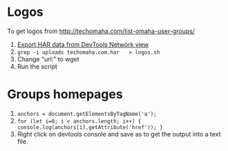
# Logos
To get logos from http://techomaha.com/list-omaha-user-groups/
1. [Export HAR data from DevTools Network view](https://stackoverflow.com/questions/7521942/export-data-from-chrome-developer-tool)
2. `grep -i uploads techomaha.com.har   > logos.sh`
3. Change "url:" to wget
4. Run the script 

# Groups homepages
1. `anchors = document.getElementsByTagName('a');`
2. `for (let i=0; i < anchors.length; i++) { console.log(anchors[i].getAttribute('href')); }`
3. Right click on devtools console and save as to get the output into a text file.


